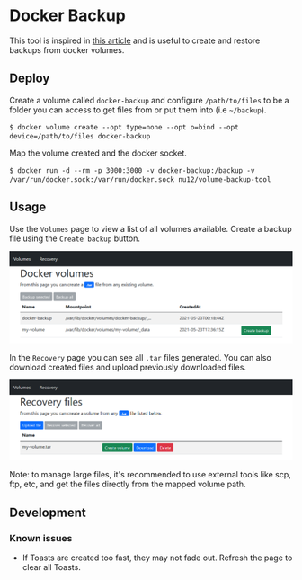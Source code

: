 # Docker Backup

This tool is inspired in [this article](https://blog.ssdnodes.com/blog/docker-backup-volumes/) and is useful to create and restore backups from docker volumes.

## Deploy

Create a volume called `docker-backup` and configure `/path/to/files` to be a folder you can access to get files from or put them into (i.e `~/backup`).
```shell
$ docker volume create --opt type=none --opt o=bind --opt device=/path/to/files docker-backup
```
 Map the volume created and the docker socket.

```shell
$ docker run -d --rm -p 3000:3000 -v docker-backup:/backup -v /var/run/docker.sock:/var/run/docker.sock nu12/volume-backup-tool
```

## Usage

Use the `Volumes` page to view a list of all volumes available. Create a backup file using the `Create backup` button.

![alt text](public/backup.PNG)

In the `Recovery` page you can see all `.tar` files generated. You can also download created files and upload previously downloaded files.

![alt text](public/recovery.PNG)

Note: to manage large files, it's recommended to use external tools like scp, ftp, etc, and get the files directly from the mapped volume path.

## Development

### Known issues
* If Toasts are created too fast, they may not fade out. Refresh the page to clear all Toasts.